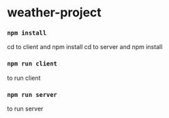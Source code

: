 # weather-project

### `npm install`

cd to client and npm install
cd to server and npm install

### `npm run client`

to run client

### `npm run server`

to run server
